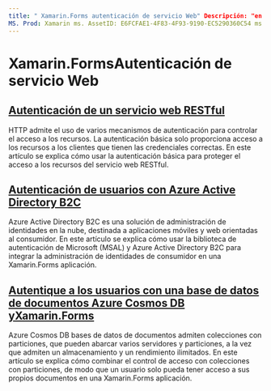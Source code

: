 ```yaml
---
title: " Xamarin.Forms autenticación de servicio Web" Descripción: "en esta guía se explica cómo integrar los servicios de autenticación en una Xamarin.Forms aplicación para permitir a los usuarios compartir un back-end mientras solo se tiene acceso a sus propios datos".
MS. Prod: Xamarin ms. AssetID: E6FCFAE1-4F83-4F93-9190-EC5290360C54 ms. Technology: Xamarin-Forms Author: davidbritch ms. Author: dabritch ms. Date: 06/27/2019 no-LOC: [ Xamarin.Forms , Xamarin.Essentials ]
---
```


# <a name="xamarinforms-web-service-authentication"></a>Xamarin.FormsAutenticación de servicio Web

## <a name="authenticate-a-restful-web-service"></a>[Autenticación de un servicio web RESTful](rest.md)

HTTP admite el uso de varios mecanismos de autenticación para controlar el acceso a los recursos. La autenticación básica solo proporciona acceso a los recursos a los clientes que tienen las credenciales correctas. En este artículo se explica cómo usar la autenticación básica para proteger el acceso a los recursos del servicio web RESTful.

## <a name="authenticate-users-with-azure-active-directory-b2c"></a>[Autenticación de usuarios con Azure Active Directory B2C](azure-ad-b2c.md)

Azure Active Directory B2C es una solución de administración de identidades en la nube, destinada a aplicaciones móviles y web orientadas al consumidor. En este artículo se explica cómo usar la biblioteca de autenticación de Microsoft (MSAL) y Azure Active Directory B2C para integrar la administración de identidades de consumidor en una Xamarin.Forms aplicación.

## <a name="authenticate-users-with-an-azure-cosmos-db-document-database-and-xamarinformsazure-cosmosdb-authmd"></a>[Autentique a los usuarios con una base de datos de documentos Azure Cosmos DB yXamarin.Forms](azure-cosmosdb-auth.md)

Azure Cosmos DB bases de datos de documentos admiten colecciones con particiones, que pueden abarcar varios servidores y particiones, a la vez que admiten un almacenamiento y un rendimiento ilimitados. En este artículo se explica cómo combinar el control de acceso con colecciones con particiones, de modo que un usuario solo pueda tener acceso a sus propios documentos en una Xamarin.Forms aplicación.
